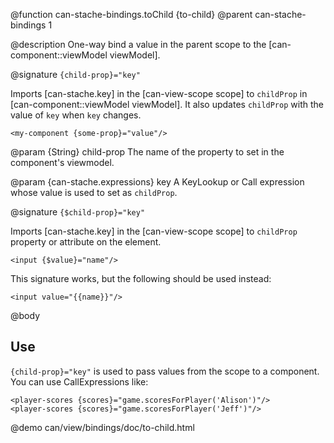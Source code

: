 @function can-stache-bindings.toChild {to-child}
@parent can-stache-bindings 1

@description One-way bind a value in the parent scope to the [can-component::viewModel viewModel].

@signature `{child-prop}="key"`

  Imports [can-stache.key] in the [can-view-scope scope] to `childProp` in [can-component::viewModel viewModel]. It also updates `childProp` with the value of `key` when `key` changes.

  ```
  <my-component {some-prop}="value"/>
  ```

  @param {String} child-prop The name of the property to set in the 
  component's viewmodel.

  @param {can-stache.expressions} key A KeyLookup or Call expression whose value
  is used to set as `childProp`. 

@signature `{$child-prop}="key"`

  Imports [can-stache.key] in the [can-view-scope scope] to `childProp` property or attribute on the element. 

  ```
  <input {$value}="name"/>
  ```

  This signature works, but the following should be used instead:
  
  ```
  <input value="{{name}}"/>
  ```

@body

## Use

`{child-prop}="key"` is used to pass values from the scope to a component.  You can use CallExpressions like:

```
<player-scores {scores}="game.scoresForPlayer('Alison')"/>
<player-scores {scores}="game.scoresForPlayer('Jeff')"/>
```

@demo can/view/bindings/doc/to-child.html
